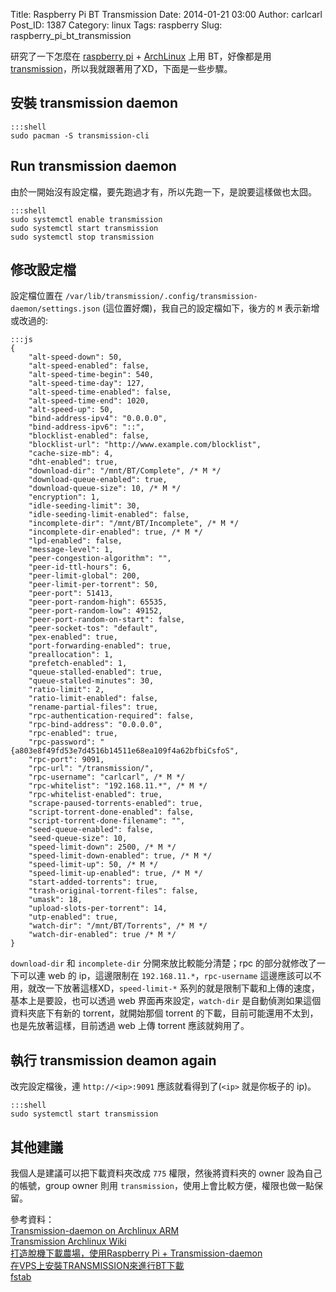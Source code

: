 Title: Raspberry Pi BT Transmission
Date: 2014-01-21 03:00
Author: carlcarl
Post_ID: 1387
Category: linux
Tags: raspberry
Slug: raspberry_pi_bt_transmission


研究了一下怎麼在 [raspberry pi] + [ArchLinux] 上用 BT，好像都是用 [transmission]，所以我就跟著用了XD，下面是一些步驟。

## 安裝 transmission daemon

    :::shell
    sudo pacman -S transmission-cli
    
## Run transmission daemon
由於一開始沒有設定檔，要先跑過才有，所以先跑一下，是說要這樣做也太囧。

    :::shell
    sudo systemctl enable transmission
    sudo systemctl start transmission
    sudo systemctl stop transmission
    
## 修改設定檔
設定檔位置在 `/var/lib/transmission/.config/transmission-daemon/settings.json` (這位置好爛)，我自己的設定檔如下，後方的 `M` 表示新增或改過的:

    :::js
    {
        "alt-speed-down": 50,
        "alt-speed-enabled": false,
        "alt-speed-time-begin": 540,
        "alt-speed-time-day": 127,
        "alt-speed-time-enabled": false,
        "alt-speed-time-end": 1020,
        "alt-speed-up": 50,
        "bind-address-ipv4": "0.0.0.0",
        "bind-address-ipv6": "::",
        "blocklist-enabled": false,
        "blocklist-url": "http://www.example.com/blocklist",
        "cache-size-mb": 4,
        "dht-enabled": true,
        "download-dir": "/mnt/BT/Complete", /* M */
        "download-queue-enabled": true,
        "download-queue-size": 10, /* M */
        "encryption": 1,
        "idle-seeding-limit": 30,
        "idle-seeding-limit-enabled": false,
        "incomplete-dir": "/mnt/BT/Incomplete", /* M */
        "incomplete-dir-enabled": true, /* M */
        "lpd-enabled": false,
        "message-level": 1,
        "peer-congestion-algorithm": "",
        "peer-id-ttl-hours": 6,
        "peer-limit-global": 200,
        "peer-limit-per-torrent": 50,
        "peer-port": 51413,
        "peer-port-random-high": 65535,
        "peer-port-random-low": 49152,
        "peer-port-random-on-start": false,
        "peer-socket-tos": "default",
        "pex-enabled": true,
        "port-forwarding-enabled": true,
        "preallocation": 1,
        "prefetch-enabled": 1,    
        "queue-stalled-enabled": true,
        "queue-stalled-minutes": 30,
        "ratio-limit": 2,
        "ratio-limit-enabled": false,
        "rename-partial-files": true,
        "rpc-authentication-required": false,
        "rpc-bind-address": "0.0.0.0",
        "rpc-enabled": true,
        "rpc-password": "{a803e8f49fd53e7d4516b14511e68ea109f4a62bfbiCsfoS",
        "rpc-port": 9091,
        "rpc-url": "/transmission/",
        "rpc-username": "carlcarl", /* M */
        "rpc-whitelist": "192.168.11.*", /* M */
        "rpc-whitelist-enabled": true,
        "scrape-paused-torrents-enabled": true,
        "script-torrent-done-enabled": false,
        "script-torrent-done-filename": "",
        "seed-queue-enabled": false,
        "seed-queue-size": 10,
        "speed-limit-down": 2500, /* M */
        "speed-limit-down-enabled": true, /* M */
        "speed-limit-up": 50, /* M */
        "speed-limit-up-enabled": true, /* M */
        "start-added-torrents": true,
        "trash-original-torrent-files": false,
        "umask": 18,
        "upload-slots-per-torrent": 14,
        "utp-enabled": true,
        "watch-dir": "/mnt/BT/Torrents", /* M */
        "watch-dir-enabled": true /* M */
    }
    
`download-dir` 和 `incomplete-dir` 分開來放比較能分清楚；rpc 的部分就修改了一下可以連 web 的 ip，這邊限制在 `192.168.11.*`，`rpc-username` 這邊應該可以不用，就改一下放著這樣XD，`speed-limit-*` 系列的就是限制下載和上傳的速度，基本上是要設，也可以透過 web 界面再來設定，`watch-dir` 是自動偵測如果這個資料夾底下有新的 torrent，就開始那個 torrent 的下載，目前可能還用不太到，也是先放著這樣，目前透過 web 上傳 torrent 應該就夠用了。

## 執行 transmission deamon again
改完設定檔後，連 `http://<ip>:9091` 應該就看得到了(`<ip>` 就是你板子的 ip)。

    :::shell    
    sudo systemctl start transmission


## 其他建議
我個人是建議可以把下載資料夾改成 `775` 權限，然後將資料夾的 owner 設為自己的帳號，group owner 則用 `transmission`，使用上會比較方便，權限也做一點保留。



參考資料：  
[Transmission-daemon on Archlinux ARM]  
[Transmission Archlinux Wiki]  
[打造脫機下載農場，使用Raspberry Pi + Transmission-daemon]  
[在VPS上安裝TRANSMISSION來進行BT下載]  
[fstab]  

[raspberry pi]: http://www.raspberrypi.org
[ArchLinux]: https://www.archlinux.org
[transmission]: http://www.transmissionbt.com
[Transmission-daemon on Archlinux ARM]: https://lnxslck.wordpress.com/2013/03/08/transmission-daemon-on-archlinux-arm/
[Transmission Archlinux Wiki]: https://wiki.archlinux.org/index.php/Transmission
[打造脫機下載農場，使用Raspberry Pi + Transmission-daemon]: http://wwssllabcd.github.io/blog/2013/04/22/how-to-setup-transmission-deamon-in-raspberry-pi/
[在VPS上安裝TRANSMISSION來進行BT下載]: http://kasdia.tw/blog/2013/09/16/在vps上安裝transmission來進行bt下載/
[fstab]: https://wiki.archlinux.org/index.php/fstab
